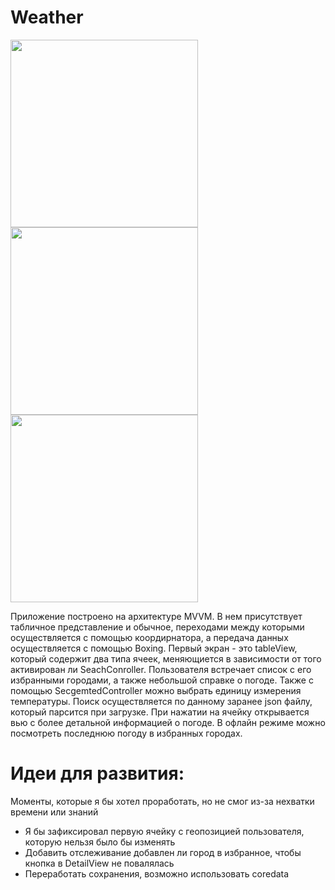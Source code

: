 # Weather

<img src="https://user-images.githubusercontent.com/99677952/158530222-805bdd8b-bf4e-49bc-aaab-c747fa73e149.png" width="300" /> <img src="https://user-images.githubusercontent.com/99677952/158530234-14b0deff-e98e-4b8b-8765-6e6c28f9dd97.png" width="300" /> <img src="https://user-images.githubusercontent.com/99677952/158530242-32c526fb-5a5a-41da-86b4-8a9fe003e572.png" width="300" />

Приложение построено на архитектуре MVVM. В нем присутствует табличное представление и обычное, переходами между которыми осуществляется с помощью коордирнатора, а передача данных осуществляется с помощью Boxing. 
Первый экран - это tableView, который содержит два типа ячеек, меняющиется в зависимости от того активирован ли SeachConroller. Пользователя встречает список с его избранными городами, а также небольшой справке о погоде. Также с помощью SecgemtedController можно выбрать единицу измерения температуры. 
Поиск осуществляется по данному заранее json файлу, который парсится при загрузке. При нажатии на ячейку открывается вью с более детальной информацией о погоде. В офлайн режиме можно посмотреть последнюю погоду в избранных городах.

# Идеи для развития:
Моменты, которые я бы хотел проработать, но не смог из-за нехватки времени или знаний 
* Я бы зафиксировал первую ячейку с геопозицией пользователя, которую нельзя было бы изменять
* Добавить отслеживание добавлен ли город в избранное, чтобы кнопка в DetailView не повалялась 
* Переработать сохранения, возможно использовать coredata
